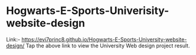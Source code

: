 # Hogwarts-E-Sports-Univerisity-website-design

Link:- https://evi7princ8.github.io/Hogwarts-E-Sports-University-website-design/
Tap the above link to view the University Web design project result.
